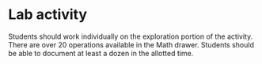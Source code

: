 # Lab activity

Students should work individually on the exploration portion of the activity. There are over 20 operations available in the Math drawer. Students should be able to document at least a dozen in the allotted time.
